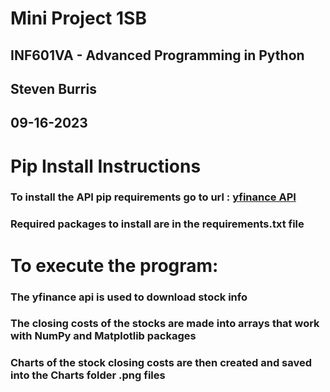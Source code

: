 # Mini Project 1SB
## INF601VA - Advanced Programming in Python
## Steven Burris
## 09-16-2023
# Pip Install Instructions
### To install the API pip requirements go to url : [yfinance API](https://pypi.org/project/yfinance/)
### Required packages to install are in the requirements.txt file
# To execute the program:
### The yfinance api is used to download stock info
### The closing costs of the stocks are made into arrays that work with NumPy and Matplotlib packages
### Charts of the stock closing costs are then created and saved into the Charts folder .png files
